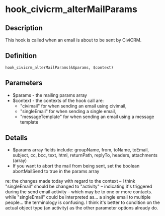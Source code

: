 # hook_civicrm_alterMailParams

## Description

This hook is called when an email is about to be sent by CiviCRM.

## Definition

    hook_civicrm_alterMailParams(&$params, $context)

## Parameters

-   $params - the mailing params array
-   $context - the contexts of the hook call are:
    -   "civimail" for when sending an email using civimail,
    -   "singleEmail" for when sending a single email,
    -   "messageTemplate" for when sending an email using a message
        template

## Details

-   $params array fields include: groupName, from, toName, toEmail,
    subject, cc, bcc, text, html, returnPath, replyTo, headers,
    attachments (array)
-   If you want to abort the mail from being sent, set the boolean
    abortMailSend to true in the params array

re: the changes made today with regard to the context – I think
"singleEmail" should be changed to "activity" – indicating it's
triggered during the send email activity – which may be to one or more
contacts. while "singleEmail" could be interpreted as... a single email
to multiple people... the terminology is confusing. I think it's better
to condition on the actual object type (an activity) as the other
parameter options already do.